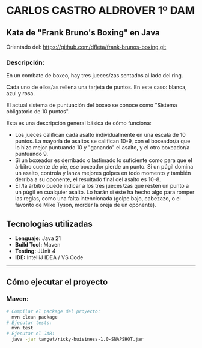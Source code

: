 # CARLOS CASTRO ALDROVER 1º DAM

## Kata de "Frank Bruno's Boxing" en Java

Orientado del: https://github.com/dfleta/frank-brunos-boxing.git

### Descripción:
En un combate de boxeo, hay tres jueces/zas sentados al lado del ring.

Cada uno de ellos/as rellena una tarjeta de puntos. En este caso: blanca, azul y rosa.

El actual sistema de puntuación del boxeo se conoce como "Sistema obligatorio de 10 puntos".

Esta es una descripción general básica de cómo funciona:

- Los jueces califican cada asalto individualmente en una escala de 10 puntos. La mayoría de asaltos se califican 10-9,
  con el boxeador/a que lo hizo mejor puntuando 10 y "ganando" el asalto, y el otro boxeador/a puntuando 9.
- Si un boxeador es derribado o lastimado lo suficiente como para que el árbitro cuente de pie, ese boxeador pierde
  un punto. Si un púgil domina un asalto, controla y lanza mejores golpes en todo momento y también derriba a su oponente,
  el resultado final del asalto es 10-8.
- El /la árbitro puede indicar a los tres jueces/zas que resten un punto a un púgil en cualquier asalto. Lo harán si éste
  ha hecho algo para romper las reglas, como una falta intencionada (golpe bajo, cabezazo, o el favorito de Mike Tyson,
  morder la oreja de un oponente).
## Tecnologías utilizadas

- **Lenguaje:** Java 21
- **Build Tool:** Maven
- **Testing:** JUnit 4
- **IDE:** IntelliJ IDEA / VS Code

---

## Cómo ejecutar el proyecto

### Maven:

```bash
# Compilar el package del proyecto:
  mvn clean package
# Ejecutar tests:
  mvn test
# Ejecutar el JAR:
  java -jar target/ricky-buisiness-1.0-SNAPSHOT.jar
```
